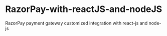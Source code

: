 # RazorPay-with-reactJS-and-nodeJS
RazorPay payment gateway customized integration with react-js and node-js  
